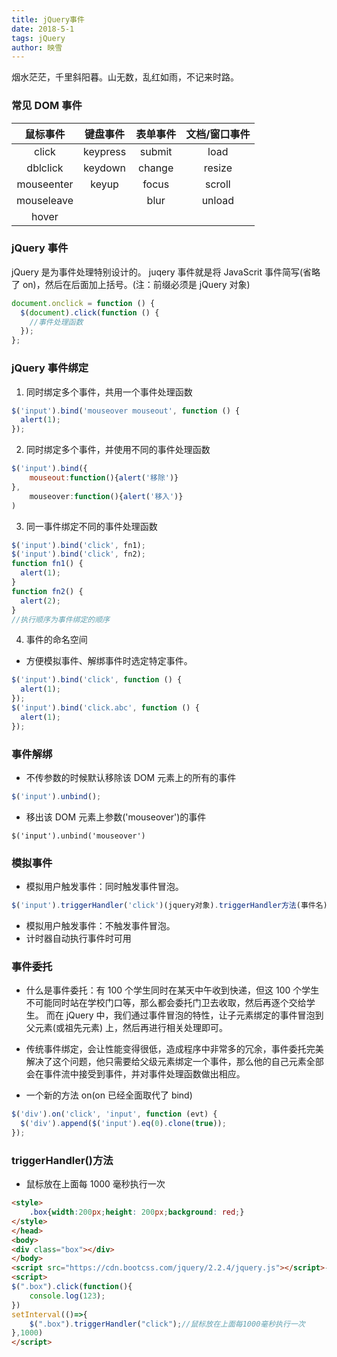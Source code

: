 ```yaml
---
title: jQuery事件
date: 2018-5-1
tags: jQuery
author: 映雪
---
```


烟水茫茫，千里斜阳暮。山无数，乱红如雨，不记来时路。

<!--more-->

### 常见 DOM 事件

|  鼠标事件  | 键盘事件 | 表单事件 | 文档/窗口事件 |
| :--------: | :------: | :------: | :-----------: |
|   click    | keypress |  submit  |     load      |
|  dblclick  | keydown  |  change  |    resize     |
| mouseenter |  keyup   |  focus   |    scroll     |
| mouseleave |          |   blur   |    unload     |
|   hover    |          |          |               |

### jQuery 事件

jQuery 是为事件处理特别设计的。
juqery 事件就是将 JavaScrit 事件简写(省略了 on)，然后在后面加上括号。(注：前缀必须是 jQuery 对象)

```js
document.onclick = function () {
  $(document).click(function () {
    //事件处理函数
  });
};
```

### jQuery 事件绑定

1. 同时绑定多个事件，共用一个事件处理函数

```js
$('input').bind('mouseover mouseout', function () {
  alert(1);
});
```

2. 同时绑定多个事件，并使用不同的事件处理函数

```js
$('input').bind({
    mouseout:function(){alert('移除')}
},
    mouseover:function(){alert('移入')}
)
```

3. 同一事件绑定不同的事件处理函数

```js
$('input').bind('click', fn1);
$('input').bind('click', fn2);
function fn1() {
  alert(1);
}
function fn2() {
  alert(2);
}
//执行顺序为事件绑定的顺序
```

4. 事件的命名空间

- 方便模拟事件、解绑事件时选定特定事件。

```js
$('input').bind('click', function () {
  alert(1);
});
$('input').bind('click.abc', function () {
  alert(1);
});
```

### 事件解绑

- 不传参数的时候默认移除该 DOM 元素上的所有的事件

```js
$('input').unbind();
```

- 移出该 DOM 元素上参数('mouseover')的事件

```
$('input').unbind('mouseover')
```

### 模拟事件

- 模拟用户触发事件：同时触发事件冒泡。

```js
$('input').triggerHandler('click')(jquery对象).triggerHandler方法(事件名);
```

- 模拟用户触发事件：不触发事件冒泡。
- 计时器自动执行事件时可用

### 事件委托

- 什么是事件委托：有 100 个学生同时在某天中午收到快递，但这 100 个学生不可能同时站在学校门口等，那么都会委托门卫去收取，然后再逐个交给学生。 而在 jQuery 中，我们通过事件冒泡的特性，让子元素绑定的事件冒泡到父元素(或祖先元素) 上，然后再进行相关处理即可。
- 传统事件绑定，会让性能变得很低，造成程序中非常多的冗余，事件委托完美解决了这个问题，他只需要给父级元素绑定一个事件，那么他的自己元素全部会在事件流中接受到事件，并对事件处理函数做出相应。

- 一个新的方法 on(on 已经全面取代了 bind)

```js
$('div').on('click', 'input', function (evt) {
  $('div').append($('input').eq(0).clone(true));
});
```

### triggerHandler()方法

- 鼠标放在上面每 1000 毫秒执行一次

```html
<style>
    .box{width:200px;height: 200px;background: red;}
</style>
</head>
<body>
<div class="box"></div>
</body>
<script src="https://cdn.bootcss.com/jquery/2.2.4/jquery.js"></script>-->
<script>
$(".box").click(function(){
    console.log(123);
})
setInterval(()=>{
    $(".box").triggerHandler("click");//鼠标放在上面每1000毫秒执行一次
},1000)
</script>
```
